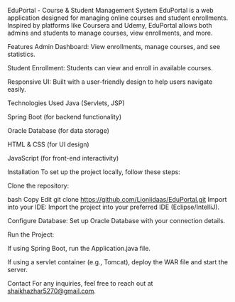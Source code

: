 EduPortal - Course & Student Management System
EduPortal is a web application designed for managing online courses and student enrollments. Inspired by platforms like Coursera and Udemy, EduPortal allows both admins and students to manage courses, view enrollments, and more.

Features
Admin Dashboard: View enrollments, manage courses, and see statistics.

Student Enrollment: Students can view and enroll in available courses.

Responsive UI: Built with a user-friendly design to help users navigate easily.

Technologies Used
Java (Servlets, JSP)

Spring Boot (for backend functionality)

Oracle Database (for data storage)

HTML & CSS (for UI design)

JavaScript (for front-end interactivity)

Installation
To set up the project locally, follow these steps:

Clone the repository:

bash
Copy
Edit
git clone https://github.com/Lioniidaas/EduPortal.git
Import into your IDE: Import the project into your preferred IDE (Eclipse/IntelliJ).

Configure Database: Set up Oracle Database with your connection details.

Run the Project:

If using Spring Boot, run the Application.java file.

If using a servlet container (e.g., Tomcat), deploy the WAR file and start the server.

Contact
For any inquiries, feel free to reach out at shaikhazhar5270@gmail.com.


